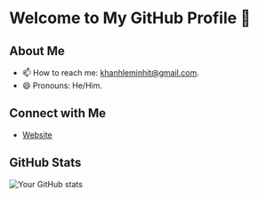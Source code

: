 # Welcome to My GitHub Profile 👋
## About Me

- 📫 How to reach me: khanhleminhit@gmail.com.
- 😄 Pronouns: He/Him.

## Connect with Me

- [Website](https://khanhleminh.github.io)

## GitHub Stats

![Your GitHub stats](https://github-readme-stats.vercel.app/api?username=KhanhLeMinh&show_icons=true&theme=radical&show=reviews,discussions_started,discussions_answered,prs_merged,prs_merged_percentage)
